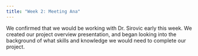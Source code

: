 ```yaml
---
title: "Week 2: Meeting Ana"
---
```


We confirmed that we would be working with Dr. Sirovic early this week.  We created our project overview presentation, and began looking into the background of what skills and knowledge we would need to complete our project.